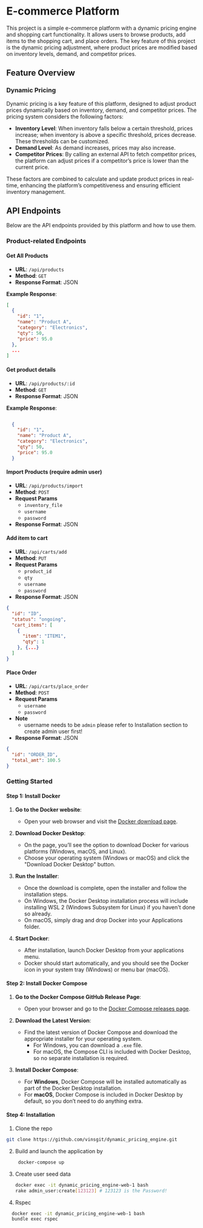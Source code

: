 # E-commerce Platform

This project is a simple e-commerce platform with a dynamic pricing engine and shopping cart functionality. It allows users to browse products, add items to the shopping cart, and place orders. The key feature of this project is the dynamic pricing adjustment, where product prices are modified based on inventory levels, demand, and competitor prices.

## Feature Overview

### Dynamic Pricing

Dynamic pricing is a key feature of this platform, designed to adjust product prices dynamically based on inventory, demand, and competitor prices. The pricing system considers the following factors:
- **Inventory Level**: When inventory falls below a certain threshold, prices increase; when inventory is above a specific threshold, prices decrease. These thresholds can be customized.
- **Demand Level**: As demand increases, prices may also increase.
- **Competitor Prices**: By calling an external API to fetch competitor prices, the platform can adjust prices if a competitor’s price is lower than the current price.

These factors are combined to calculate and update product prices in real-time, enhancing the platform’s competitiveness and ensuring efficient inventory management.

## API Endpoints

Below are the API endpoints provided by this platform and how to use them.

### Product-related Endpoints

#### Get All Products
- **URL**: `/api/products`
- **Method**: `GET`
- **Response Format**: JSON

**Example Response**:
```json
[
  {
    "id": "1",
    "name": "Product A",
    "category": "Electronics",
    "qty": 50,
    "price": 95.0
  },
  ...
]
```

#### Get product details
- **URL**: `/api/products/:id`
- **Method**: `GET`
- **Response Format**: JSON

**Example Response**:
```json

  {
    "id": "1",
    "name": "Product A",
    "category": "Electronics",
    "qty": 50,
    "price": 95.0
  }
```

#### Import Products (require admin user)
- **URL**: `/api/products/import`
- **Method**: `POST`
- **Request Params**
  - `inventory_file`
  - `username`
  - `password`
- **Response Format**: JSON

#### Add item to cart
- **URL**: `/api/carts/add`
- **Method**: `PUT`
- **Request Params**
  - `product_id`
  - `qty`
  - `username`
  - `password`
- **Response Format**: JSON
```json
{
  "id": "ID",
  "status": "ongoing",
  "cart_items": [
    {
      "item": "ITEM1",
      "qty": 1
    }, {...}
  ]
}
```

#### Place Order
- **URL**: `/api/carts/place_order`
- **Method**: `POST`
- **Request Params**
  - `username`
  - `password`
- **Note**
  - username needs to be `admin` please refer to Installation section to create admin user first!
- **Response Format**: JSON
```json
{
  "id": "ORDER_ID",
  "total_amt": 100.5
}
```

### Getting Started
#### Step 1: Install Docker

1. **Go to the Docker website**:
   - Open your web browser and visit the [Docker download page](https://www.docker.com/get-started).

2. **Download Docker Desktop**:
   - On the page, you’ll see the option to download Docker for various platforms (Windows, macOS, and Linux).
   - Choose your operating system (Windows or macOS) and click the "Download Docker Desktop" button.

3. **Run the Installer**:
   - Once the download is complete, open the installer and follow the installation steps.
   - On Windows, the Docker Desktop installation process will include installing WSL 2 (Windows Subsystem for Linux) if you haven't done so already.
   - On macOS, simply drag and drop Docker into your Applications folder.

4. **Start Docker**:
   - After installation, launch Docker Desktop from your applications menu.
   - Docker should start automatically, and you should see the Docker icon in your system tray (Windows) or menu bar (macOS).

#### Step 2: Install Docker Compose

1. **Go to the Docker Compose GitHub Release Page**:
   - Open your browser and go to the [Docker Compose releases page](https://github.com/docker/compose/releases).

2. **Download the Latest Version**:
   - Find the latest version of Docker Compose and download the appropriate installer for your operating system.
     - For Windows, you can download a `.exe` file.
     - For macOS, the Compose CLI is included with Docker Desktop, so no separate installation is required.
   
3. **Install Docker Compose**:
   - For **Windows**, Docker Compose will be installed automatically as part of the Docker Desktop installation.
   - For **macOS**, Docker Compose is included in Docker Desktop by default, so you don’t need to do anything extra.

#### Step 4: Installation
1. Clone the repo
  ```sh
  git clone https://github.com/vinsgit/dynamic_pricing_engine.git
  ```
2. Build and launch the application by
   ```sh
    docker-compose up
   ```
3. Create user seed data
   ```sh
   docker exec -it dynamic_pricing_engine-web-1 bash
   rake admin_user:create[123123] # 123123 is the Password!
   ```

4. Rspec
  ```sh
    docker exec -it dynamic_pricing_engine-web-1 bash
    bundle exec rspec
  ```
